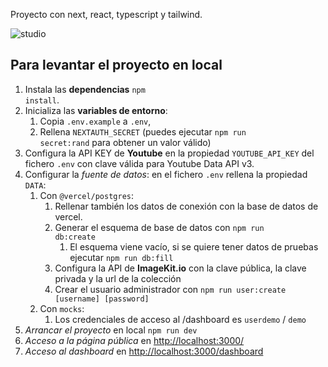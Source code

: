 Proyecto con next, react, typescript y tailwind.

![studio](https://github.com/MMestres/audio-studio/assets/951469/5b0d9d2b-1654-49ff-8ab2-029550495fa7)

## Para levantar el proyecto en local

1. Instala las **dependencias** <code>npm install</code>.
2. Inicializa las **variables de entorno**:
   1. Copia <code>.env.example</code> a <code>.env</code>,
   2. Rellena <code>NEXTAUTH_SECRET</code> (puedes ejecutar <code>npm run secret:rand</code> para obtener un valor válido)
3. Configura la API KEY de **Youtube** en la propiedad <code>YOUTUBE_API_KEY</code> del fichero <code>.env</code> con clave válida para Youtube Data API v3.
4. Configurar la *fuente de datos*: en el fichero <code>.env</code> rellena la propiedad <code>DATA</code>:
   1. Con <code>@vercel/postgres</code>: 
      1. Rellenar también los datos de conexión con la base de datos de vercel.
      2. Generar el esquema de base de datos con <code>npm run db:create</code>
         1. El esquema viene vacío, si se quiere tener datos de pruebas ejecutar <code>npm run db:fill</code>
      3. Configura la API de **ImageKit.io** con la clave pública, la clave privada y la url de la colección
      4. Crear el usuario administrador con <code>npm run user:create [username] [password]</code>
   2. Con <code>mocks</code>:
      1.  Los credenciales de acceso al /dashboard es <code>userdemo</code> / <code>demo</code>
5. *Arrancar el proyecto* en local <code>npm run dev</code>
6. *Acceso a la página pública* en [http://localhost:3000/](http://localhost:3000/)
7. *Acceso al dashboard* en [http://localhost:3000/dashboard](http://localhost:3000/dashboard)
